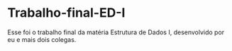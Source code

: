 # Trabalho-final-ED-I
Esse foi o trabalho final da matéria Estrutura de Dados I, desenvolvido por eu e mais dois colegas.
